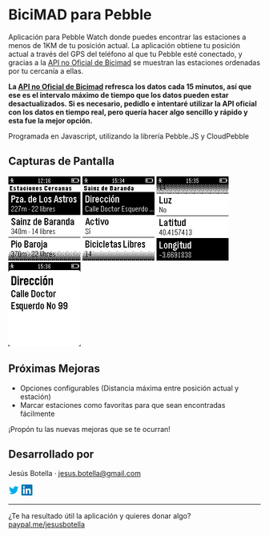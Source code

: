 # BiciMAD para Pebble

Aplicación para Pebble Watch donde puedes encontrar las estaciones a menos de 1KM de tu posición actual. La aplicación obtiene tu posición actual a través del GPS del teléfono al que tu Pebble esté conectado, y gracias a la [API no Oficial de Bicimad](https://github.com/cicloon/bicimad-api) se muestran las estaciones ordenadas por tu cercanía a ellas.

**La [API no Oficial de Bicimad](https://github.com/cicloon/bicimad-api) refresca los datos cada 15 minutos, así que ese es el intervalo máximo de tiempo que los datos pueden estar desactualizados. Si es necesario, pedidlo e intentaré utilizar la API oficial con los datos en tiempo real, pero quería hacer algo sencillo y rápido y esta fue la mejor opción.**

Programada en Javascript, utilizando la librería Pebble.JS y CloudPebble

**Capturas de Pantalla**
--------------------
![Screenshot #1](https://raw.githubusercontent.com/jesusbotella/PebbleBiciMAD/master/screenshots/pebble_main.png?token=AEHp8L1lSvRjQ1kdOQE7IrJuNGAcFb1Oks5V8WUKwA%3D%3D) ![Screenshot #2](https://github.com/jesusbotella/PebbleBiciMAD/blob/master/screenshots/pebble_detail.png?raw=true) ![Screenshot #3](https://github.com/jesusbotella/PebbleBiciMAD/blob/master/screenshots/pebble_detail2.png?raw=true) ![Screenshot #4](https://github.com/jesusbotella/PebbleBiciMAD/blob/master/screenshots/pebble_address.png?raw=true)

**Próximas Mejoras**
--------------------

- Opciones configurables (Distancia máxima entre posición actual y estación)
- Marcar estaciones como favoritas para que sean encontradas fácilmente

¡Propón tu las nuevas mejoras que se te ocurran!

**Desarrollado por**
--------------------
Jesús Botella · jesus.botella@gmail.com

[![Twitter][2]][1] [![LinkedIn][4]][3]

  [1]: http://twitter.com/sn00b
  [2]: https://github.com/jesusbotella/PebbleBiciMAD/blob/master/social_icons/twitter.png?raw=true
  [3]: https://linkedin.com/in/jesusbotella
  [4]: https://github.com/jesusbotella/PebbleBiciMAD/blob/master/social_icons/linkedin.png?raw=true
  
----------

¿Te ha resultado útil la aplicación y quieres donar algo? [paypal.me/jesusbotella](paypal.me/jesusbotella)
